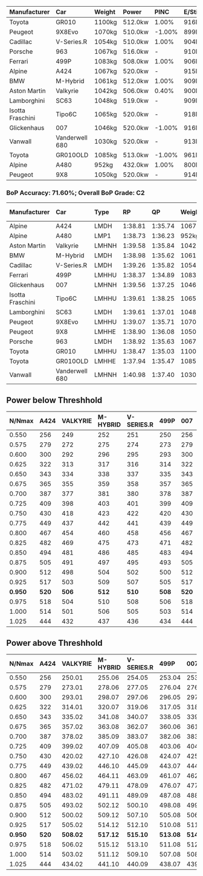 | Manufacturer     | Car            | Weight | Power   | PINC    | E/Stint | FDS     |
|:-|:-|:-|:-|:-|:-|:-|
| Toyota           | GR010          | 1100kg | 512.0kw | 1.00%   | 916MJ   | 190kph  |
| Peugeot          | 9X8Evo         | 1070kg | 510.0kw | -1.00%  | 899MJ   | 190kph  |
| Cadillac         | V-Series.R     | 1054kg | 510.0kw | 1.00%   | 904MJ   |    -    |
| Porsche          | 963            | 1067kg | 516.0kw |    -    | 910MJ   |    -    |
| Ferrari          | 499P           | 1083kg | 508.0kw | 1.00%   | 906MJ   | 190kph  |
| Alpine           | A424           | 1067kg | 520.0kw |    -    | 915MJ   |    -    |
| BMW              | M-Hybrid       | 1061kg | 512.0kw | 1.00%   | 909MJ   |    -    |
| Aston Martin     | Valkyrie       | 1042kg | 506.0kw | 0.40%   | 900MJ   |    -    |
| Lamborghini      | SC63           | 1048kg | 519.0kw |    -    | 909MJ   |    -    |
| Isotta Fraschini | Tipo6C         | 1065kg | 520.0kw |    -    | 918MJ   | 190kph  |
| Glickenhaus      | 007            | 1046kg | 520.0kw | -1.00%  | 916MJ   |    -    |
| Vanwall          | Vanderwell 680 | 1030kg | 520.0kw |    -    | 913MJ   |    -    |
| Toyota           | GR010OLD       | 1085kg | 513.0kw | -1.00%  | 961MJ   | 150kph  |
| Alpine           | A480           | 952kg  | 432.0kw | 1.00%   | 800MJ   |    -    |
| Peugeot          | 9X8            | 1050kg | 520.0kw |    -    | 914MJ   | 150kph  |

### BoP Accuracy: 71.60%; Overall BoP Grade: C2
| Manufacturer     | Car            | Type  | RP      | QP      | Weight | Power¹  | Threshhold | PINC    | Power²   | E/Stint | AVG Vmax  | FDS     | RDLC | L/Stint | BOP-Grade | Model Accuracy | Model Points | Match% | SimDiff |
|:-|:-|:-|:-|:-|:-|:-|:-|:-|:-|:-|:-|:-|:-|:-|:-|:-|:-|:-|:-|
| Alpine           | A424           | LMDH  | 1:38.81 | 1:35.74 | 1067kg | 520.0kw | 210.0kph   |    -    | 520.00kw |  915MJ  | 297.22kph |    -    | 1.01 | 29      | -B2       | 99.31%         | 2573         | 84.32% | #       |
| Alpine           | A480           | LMP1  | 1:38.73 | 1:36.23 |  952kg | 432.0kw | 210.0kph   | 1.00%   | 436.30kw |  800MJ  | 297.67kph |    -    | 0.98 | 27      | -B2       | 94.60%         | 1683         | 81.75% | +0.33   |
| Aston Martin     | Valkyrie       | LMHNH | 1:39.58 | 1:35.84 | 1042kg | 506.0kw | 210.0kph   | 0.40%   | 508.00kw |  900MJ  | 297.71kph |    -    | 1.03 | 29      | +D2       | 100.00%        | 630          | 64.15% | #       |
| BMW              | M-Hybrid       | LMDH  | 1:38.98 | 1:35.62 | 1061kg | 512.0kw | 210.0kph   | 1.00%   | 517.10kw |  909MJ  | 298.71kph |    -    | 1.01 | 29      | -A2       | 99.41%         | 2544         | 93.91% | #       |
| Cadillac         | V-Series.R     | LMDH  | 1:39.26 | 1:35.82 | 1054kg | 510.0kw | 210.0kph   | 1.00%   | 515.10kw |  904MJ  | 300.16kph |    -    | 1.01 | 29      | +A2       | 99.30%         | 4946         | 90.41% | #       |
| Ferrari          | 499P           | LMHHU | 1:38.37 | 1:34.89 | 1083kg | 508.0kw | 210.0kph   | 1.00%   | 513.10kw |  906MJ  | 298.15kph | 190kph  | 1.02 | 29      | -E1       | 100.00%        | 8223         | 59.39% | #       |
| Glickenhaus      | 007            | LMHNH | 1:39.56 | 1:37.25 | 1046kg | 520.0kw | 210.0kph   | -1.00%  | 514.80kw |  916MJ  | 303.66kph |    -    | 0.95 | 29      | +C1       | 93.86%         | 2169         | 78.21% | +0.16   |
| Isotta Fraschini | Tipo6C         | LMHHU | 1:39.61 | 1:38.25 | 1065kg | 520.0kw | 210.0kph   |    -    | 520.00kw |  918MJ  | 300.51kph | 190kph  | 1.05 | 29      | +E2       | 97.73%         | 129          | 54.23% | #       |
| Lamborghini      | SC63           | LMDH  | 1:39.61 | 1:37.01 | 1048kg | 519.0kw | 210.0kph   |    -    | 519.00kw |  909MJ  | 297.21kph |    -    | 1.06 | 29      | +C1       | 98.78%         | 813          | 77.29% | #       |
| Peugeot          | 9X8Evo         | LMHHU | 1:39.07 | 1:35.71 | 1070kg | 510.0kw | 210.0kph   | -1.00%  | 504.90kw |  899MJ  | 304.13kph | 190kph  | 0.99 | 29      | ~A1       | 96.77%         | 2307         | 96.34% | #       |
| Peugeot          | 9X8            | LMHHE | 1:38.90 | 1:36.08 | 1050kg | 520.0kw | 210.0kph   |    -    | 520.00kw |  914MJ  | 296.67kph | 150kph  | 1.03 | 29      | -A2       | 97.99%         | 5010         | 90.01% | +0.40   |
| Porsche          | 963            | LMDH  | 1:38.92 | 1:35.63 | 1067kg | 516.0kw | 210.0kph   |    -    | 516.00kw |  910MJ  | 297.77kph |    -    | 1.00 | 29      | -B1       | 99.86%         | 11699        | 89.00% | #       |
| Toyota           | GR010          | LMHHU | 1:38.47 | 1:35.03 | 1100kg | 512.0kw | 210.0kph   | 1.00%   | 517.10kw |  916MJ  | 296.32kph | 190kph  | 1.01 | 29      | -D1       | 99.63%         | 6190         | 65.69% | #       |
| Toyota           | GR010OLD       | LMHHE | 1:37.94 | 1:35.47 | 1085kg | 513.0kw | 210.0kph   | -1.00%  | 507.90kw |  961MJ  | 300.55kph | 150kph  | 1.02 | 29      | -Ω1       | 93.47%         | 1031         | 38.48% | +0.50   |
| Vanwall          | Vanderwell 680 | LMHNH | 1:40.98 | 1:37.40 | 1030kg | 520.0kw | 210.0kph   |    -    | 520.00kw |  913MJ  | 299.10kph |    -    | 1.02 | 29      | +Ω1       | 94.33%         | 632          | 10.87% | -0.04   |

## Power below Threshhold
| N/Nmax    | A424    | VALKYRIE | M-HYBRID | V-SERIES.R | 499P    | 007     | TIPO6C  | SC63    | 9X8EVO  | 9X8     | 963     | GR010   | GR010OLD | VANDERWELL 680 | ​     | RPM      | A480       |
|:-|:-|:-|:-|:-|:-|:-|:-|:-|:-|:-|:-|:-|:-|:-|:-|:-|:-|
|  0.550    |  256    |  249     |  252     |  251       |  250    |  256    |  256    |  256    |  251    |  256    |  254    |  252    |  253     |  256           |  ​    |   --     |   -        |
|  0.575    |  279    |  272     |  275     |  274       |  273    |  279    |  279    |  279    |  274    |  279    |  277    |  275    |  276     |  279           |  ​    |   --     |   -        |
|  0.600    |  300    |  292     |  296     |  295       |  293    |  300    |  300    |  299    |  295    |  300    |  298    |  296    |  296     |  300           |  ​    |   --     |   -        |
|  0.625    |  322    |  313     |  317     |  316       |  314    |  322    |  322    |  321    |  316    |  322    |  319    |  317    |  317     |  322           |  ​    |   --     |   -        |
|  0.650    |  343    |  334     |  338     |  337       |  335    |  343    |  343    |  342    |  337    |  343    |  340    |  338    |  338     |  343           |  ​    |   --     |   -        |
|  0.675    |  365    |  355     |  359     |  358       |  357    |  365    |  365    |  364    |  358    |  365    |  362    |  359    |  360     |  365           |  ​    |   --     |   -        |
|  0.700    |  387    |  377     |  381     |  380       |  378    |  387    |  387    |  386    |  380    |  387    |  384    |  381    |  382     |  387           |  ​    |   --     |   -        |
|  0.725    |  409    |  398     |  403     |  401       |  399    |  409    |  409    |  408    |  401    |  409    |  406    |  403    |  403     |  409           |  ​    |   --     |   -        |
|  0.750    |  430    |  418     |  423     |  422       |  420    |  430    |  430    |  429    |  422    |  430    |  427    |  423    |  424     |  430           |  ​    |   --     |   -        |
|  0.775    |  449    |  437     |  442     |  441       |  439    |  449    |  449    |  448    |  441    |  449    |  446    |  442    |  443     |  449           |  ​    |  5000    |  -3386005  |
|  0.800    |  467    |  454     |  460     |  458       |  456    |  467    |  467    |  466    |  458    |  467    |  463    |  460    |  461     |  467           |  ​    |  5500    |  -3687783  |
|  0.825    |  482    |  469     |  475     |  473       |  471    |  482    |  482    |  481    |  473    |  482    |  478    |  475    |  476     |  482           |  ​    |  5999    |  -4004324  |
|  0.850    |  494    |  481     |  486     |  485       |  483    |  494    |  494    |  493    |  485    |  494    |  490    |  486    |  487     |  494           |  ​    |  6499    |  -4335628  |
|  0.875    |  505    |  491     |  497     |  495       |  493    |  505    |  505    |  504    |  495    |  505    |  501    |  497    |  498     |  505           |  ​    |  7000    |  -4681695  |
|  0.900    |  512    |  498     |  504     |  502       |  500    |  512    |  512    |  511    |  502    |  512    |  508    |  504    |  505     |  512           |  ​    |  7500    |  -5042525  |
|  0.925    |  517    |  503     |  509     |  507       |  505    |  517    |  517    |  516    |  507    |  517    |  513    |  509    |  510     |  517           |  ​    |  8000    |  429       |
| **0.950** | **520** | **506**  | **512**  | **510**    | **508** | **520** | **520** | **519** | **510** | **520** | **516** | **512** | **513**  | **520**        | **​** | **8499** | **432**    |
|  0.975    |  518    |  504     |  510     |  508       |  506    |  518    |  518    |  517    |  508    |  518    |  514    |  510    |  511     |  518           |  ​    |  9000    |  216       |
|  1.000    |  514    |  501     |  506     |  505       |  503    |  514    |  514    |  513    |  505    |  514    |  510    |  506    |  507     |  514           |  ​    |   --     |   -        |
|  1.025    |  444    |  432     |  437     |  436       |  434    |  444    |  444    |  443    |  436    |  444    |  441    |  437    |  438     |  444           |  ​    |   --     |   -        |

## Power above Threshhold
| N/Nmax    | A424    | VALKYRIE   | M-HYBRID   | V-SERIES.R | 499P       | 007        | TIPO6C  | SC63    | 9X8EVO     | 9X8     | 963     | GR010      | GR010OLD   | VANDERWELL 680 | ​     | RPM      | A480            |
|:-|:-|:-|:-|:-|:-|:-|:-|:-|:-|:-|:-|:-|:-|:-|:-|:-|:-|
|  0.550    |  256    |  250.01    |  255.06    |  254.05    |  253.04    |  253.39    |  256    |  256    |  248.44    |  256    |  254    |  255.06    |  250.43    |  256           |  ​    |   --     |  0.00           |
|  0.575    |  279    |  273.01    |  278.06    |  277.05    |  276.04    |  276.43    |  279    |  279    |  271.48    |  279    |  277    |  278.06    |  273.47    |  279           |  ​    |   --     |  0.00           |
|  0.600    |  300    |  293.01    |  298.07    |  297.06    |  296.05    |  297.46    |  300    |  299    |  291.52    |  300    |  298    |  298.07    |  293.50    |  300           |  ​    |   --     |  0.00           |
|  0.625    |  322    |  314.01    |  320.07    |  319.06    |  317.05    |  318.49    |  322    |  321    |  312.56    |  322    |  319    |  320.07    |  314.54    |  322           |  ​    |   --     |  0.00           |
|  0.650    |  343    |  335.02    |  341.08    |  340.07    |  338.05    |  339.53    |  343    |  342    |  333.59    |  343    |  340    |  341.08    |  335.57    |  343           |  ​    |   --     |  0.00           |
|  0.675    |  365    |  357.02    |  363.08    |  362.07    |  360.06    |  361.56    |  365    |  364    |  354.63    |  365    |  362    |  363.08    |  356.61    |  365           |  ​    |   --     |  0.00           |
|  0.700    |  387    |  378.02    |  385.09    |  383.07    |  382.06    |  383.60    |  387    |  386    |  375.67    |  387    |  384    |  385.09    |  377.65    |  387           |  ​    |   --     |  0.00           |
|  0.725    |  409    |  399.02    |  407.09    |  405.08    |  403.06    |  404.63    |  409    |  408    |  396.71    |  409    |  406    |  407.09    |  399.68    |  409           |  ​    |   --     |  0.00           |
|  0.750    |  430    |  420.02    |  427.10    |  426.08    |  424.07    |  425.66    |  430    |  429    |  416.74    |  430    |  427    |  427.10    |  419.72    |  430           |  ​    |   --     |  0.00           |
|  0.775    |  449    |  439.02    |  446.10    |  445.09    |  443.07    |  444.69    |  449    |  448    |  435.78    |  449    |  446    |  446.10    |  438.75    |  449           |  ​    |  5000    |  -3,422,374.99  |
|  0.800    |  467    |  456.02    |  464.11    |  463.09    |  461.07    |  462.72    |  467    |  466    |  453.81    |  467    |  463    |  464.11    |  455.78    |  467           |  ​    |  5500    |  -3,727,394.70  |
|  0.825    |  482    |  471.02    |  479.11    |  478.09    |  476.07    |  477.74    |  482    |  481    |  468.84    |  482    |  478    |  479.11    |  470.81    |  482           |  ​    |  5999    |  -4,047,335.34  |
|  0.850    |  494    |  483.02    |  491.11    |  489.09    |  487.08    |  488.76    |  494    |  493    |  479.86    |  494    |  490    |  491.11    |  482.83    |  494           |  ​    |  6499    |  -4,382,198.93  |
|  0.875    |  505    |  493.02    |  502.12    |  500.10    |  498.08    |  499.78    |  505    |  504    |  489.87    |  505    |  501    |  502.12    |  492.84    |  505           |  ​    |  7000    |  -4,731,982.47  |
|  0.900    |  512    |  500.02    |  509.12    |  507.10    |  505.08    |  506.79    |  512    |  511    |  496.89    |  512    |  508    |  509.12    |  499.86    |  512           |  ​    |  7500    |  -5,096,688.95  |
|  0.925    |  517    |  505.02    |  514.12    |  512.10    |  510.08    |  511.80    |  517    |  516    |  501.89    |  517    |  513    |  514.12    |  504.86    |  517           |  ​    |  8000    |  433.32         |
| **0.950** | **520** | **508.02** | **517.12** | **515.10** | **513.08** | **514.80** | **520** | **519** | **504.90** | **520** | **516** | **517.12** | **507.87** | **520**        | **​** | **8499** | **436.32**      |
|  0.975    |  518    |  506.02    |  515.12    |  513.10    |  511.08    |  512.80    |  518    |  517    |  502.90    |  518    |  514    |  515.12    |  505.87    |  518           |  ​    |  9000    |  218.16         |
|  1.000    |  514    |  503.02    |  511.12    |  509.10    |  507.08    |  508.79    |  514    |  513    |  499.89    |  514    |  510    |  511.12    |  502.86    |  514           |  ​    |   --     |  0.00           |
|  1.025    |  444    |  434.02    |  441.10    |  440.09    |  438.07    |  439.68    |  444    |  443    |  430.77    |  444    |  441    |  441.10    |  433.74    |  444           |  ​    |   --     |  0.00           |
